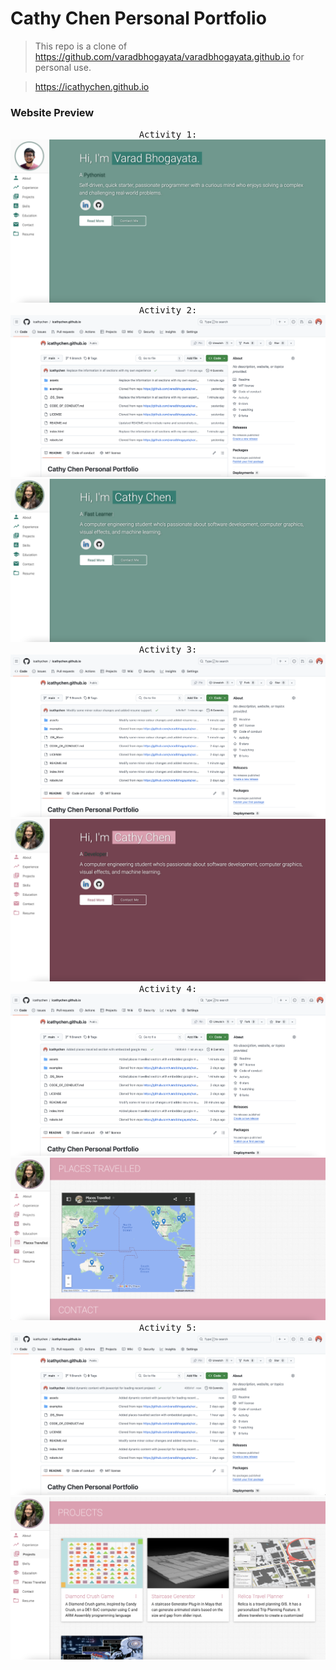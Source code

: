 # Cathy Chen Personal Portfolio 
> This repo is a clone of https://github.com/varadbhogayata/varadbhogayata.github.io for personal use.

> https://icathychen.github.io


### Website Preview
<p align="center"> 
  <kbd>
    Activity 1:
    <img src="assets/img/act1.png">
    Activity 2:
    <img src="assets/img/activity2.png">
    <img src="assets/img/s1.png">
    Activity 3:
    <img src="assets/img/activity3_2.png">
    <img src="assets/img/S3.png">
    Activity 4:
    <img src="assets/img/activity4.png">
    <img src="assets/img/s4.png">
    Activity 5:
    <img src="assets/img/Activity5.png">
    <img src="assets/img/A5_2.png">
  </a>
  </kbd>
</p>

